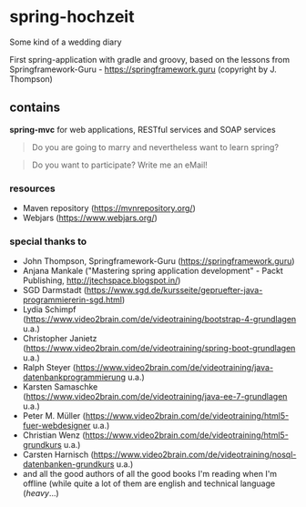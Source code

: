 # spring-hochzeit
Some kind of a wedding diary

First spring-application with gradle and groovy, based on the lessons from Springframework-Guru - https://springframework.guru (copyright by J. Thompson)

## contains
<b>spring-mvc</b> for web applications, RESTful services and SOAP services

>Do you are going to marry and nevertheless want to learn spring?

>Do you want to participate? Write me an eMail!

### resources
- Maven repository (https://mvnrepository.org/)
- Webjars (https://www.webjars.org/)

### special thanks to
- John Thompson, Springframework-Guru (https://springframework.guru)
- Anjana Mankale ("Mastering spring application development" - Packt Publishing, http://jtechspace.blogspot.in/)
- SGD Darmstadt (https://www.sgd.de/kursseite/gepruefter-java-programmiererin-sgd.html)
- Lydia Schimpf (https://www.video2brain.com/de/videotraining/bootstrap-4-grundlagen u.a.)
- Christopher Janietz (https://www.video2brain.com/de/videotraining/spring-boot-grundlagen u.a.)
- Ralph Steyer (https://www.video2brain.com/de/videotraining/java-datenbankprogrammierung u.a.)
- Karsten Samaschke (https://www.video2brain.com/de/videotraining/java-ee-7-grundlagen u.a.)
- Peter M. Müller (https://www.video2brain.com/de/videotraining/html5-fuer-webdesigner u.a.)
- Christian Wenz (https://www.video2brain.com/de/videotraining/html5-grundkurs u.a.)
- Carsten Harnisch (https://www.video2brain.com/de/videotraining/nosql-datenbanken-grundkurs u.a.)
- and all the good authors of all the good books I'm reading when I'm offline (while quite a lot of them are english and technical language (*heavy*...)
